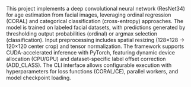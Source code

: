 This project implements a deep convolutional neural network (ResNet34) for age estimation from facial images, leveraging ordinal regression (CORAL) and categorical classification (cross-entropy) approaches. The model is trained on labeled facial datasets, with predictions generated by thresholding output probabilities (ordinal) or argmax selection (classification). Input preprocessing includes spatial resizing (128×128 → 120×120 center crop) and tensor normalization. The framework supports CUDA-accelerated inference with PyTorch, featuring dynamic device allocation (CPU/GPU) and dataset-specific label offset correction (ADD_CLASS). The CLI interface allows configurable execution with hyperparameters for loss functions (CORAL/CE), parallel workers, and model checkpoint loading.
